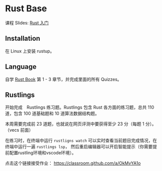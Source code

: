 # Rust Base

课程 Slides: [Rust 入门](https://loongson-neuq.pages.dev/p/os-week2-get-started-with-rust/)

## Installation

在 Linux 上安装 rustup。

## Language

自学 [Rust Book](https://rust-book.cs.brown.edu/) 第 1 - 3 章节，并完成里面的所有 Quizzes。

## Rustlings

开始完成　Rustlings 练习题。Rustlings 包含 Rust 各方面的练习题，总共 110 道，包含 100 道基础题和 10 道算法数据结构题。

本周需要完成前 23 道题，也就说在网页评测中要获得至少 23 分（每题 1 分）。（vecs 前面）

在练习时，在终端中运行 `rustligns watch` 可以实时查看当前题目完成情况，在终端中运行一遍 `rustlings lsp`， 然后重启编辑器可以开启智能提示（你需要提前配置rustling环境和vscode环境）。

点击这个链接接受作业： https://classroom.github.com/a/OkMvYA1o

